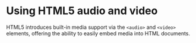 # Using HTML5 audio and video

HTML5 introduces built-in media support via the `<audio>` and `<video>` elements, offering the ability to easily embed media into HTML documents.

## 


